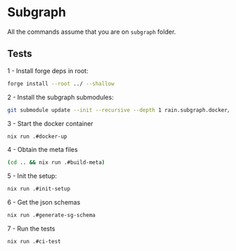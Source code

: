 # Subgraph

All the commands assume that you are on `subgraph` folder.

## Tests

1 - Install forge deps in root:

```bash
forge install --root ../ --shallow
```

2 - Install the subgraph submodules:

```bash
git submodule update --init --recursive --depth 1 rain.subgraph.docker/
```

3 - Start the docker container

```bash
nix run .#docker-up
```

4 - Obtain the meta files

```bash
(cd .. && nix run .#build-meta)
```

5 - Init the setup:

```bash
nix run .#init-setup 
```

6  - Get the json schemas

```bash
nix run .#generate-sg-schema
```

7 - Run the tests

```bash
nix run .#ci-test
```
